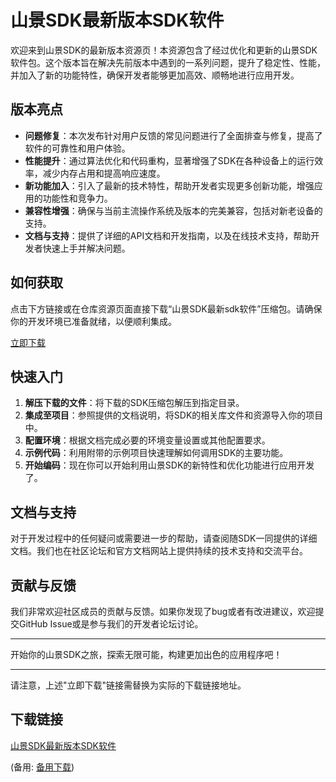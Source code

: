 # 山景SDK最新版本SDK软件

欢迎来到山景SDK的最新版本资源页！本资源包含了经过优化和更新的山景SDK软件包。这个版本旨在解决先前版本中遇到的一系列问题，提升了稳定性、性能，并加入了新的功能特性，确保开发者能够更加高效、顺畅地进行应用开发。

## 版本亮点

- **问题修复**：本次发布针对用户反馈的常见问题进行了全面排查与修复，提高了软件的可靠性和用户体验。
- **性能提升**：通过算法优化和代码重构，显著增强了SDK在各种设备上的运行效率，减少内存占用和提高响应速度。
- **新功能加入**：引入了最新的技术特性，帮助开发者实现更多创新功能，增强应用的功能性和竞争力。
- **兼容性增强**：确保与当前主流操作系统及版本的完美兼容，包括对新老设备的支持。
- **文档与支持**：提供了详细的API文档和开发指南，以及在线技术支持，帮助开发者快速上手并解决问题。

## 如何获取

点击下方链接或在仓库资源页面直接下载“山景SDK最新sdk软件”压缩包。请确保你的开发环境已准备就绪，以便顺利集成。

[立即下载](#insert-download-link-here) <!-- 在此处替换实际下载链接 -->

## 快速入门

1. **解压下载的文件**：将下载的SDK压缩包解压到指定目录。
2. **集成至项目**：参照提供的文档说明，将SDK的相关库文件和资源导入你的项目中。
3. **配置环境**：根据文档完成必要的环境变量设置或其他配置要求。
4. **示例代码**：利用附带的示例项目快速理解如何调用SDK的主要功能。
5. **开始编码**：现在你可以开始利用山景SDK的新特性和优化功能进行应用开发了。

## 文档与支持

对于开发过程中的任何疑问或需要进一步的帮助，请查阅随SDK一同提供的详细文档。我们也在社区论坛和官方文档网站上提供持续的技术支持和交流平台。

## 贡献与反馈

我们非常欢迎社区成员的贡献与反馈。如果你发现了bug或者有改进建议，欢迎提交GitHub Issue或是参与我们的开发者论坛讨论。

---

开始你的山景SDK之旅，探索无限可能，构建更加出色的应用程序吧！

---

请注意，上述"立即下载"链接需替换为实际的下载链接地址。

## 下载链接
[山景SDK最新版本SDK软件](https://pan.quark.cn/s/685b8e62e488) 

(备用: [备用下载](https://pan.baidu.com/s/1wCHX5BsNu-MjCeydYy3dzQ?pwd=1234))

